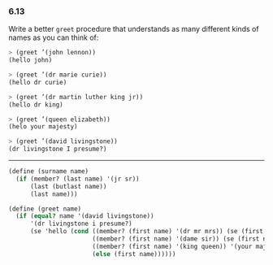 ### 6.13

Write a better `greet` procedure that understands as many different kinds of names as you can think of:

~~~ scheme
> (greet ’(john lennon))
(hello john)

> (greet ’(dr marie curie))
(hello dr curie)

> (greet ’(dr martin luther king jr))
(hello dr king)

> (greet ’(queen elizabeth))
(helo your majesty)

> (greet ’(david livingstone))
(dr livingstone I presume?)
~~~

***

~~~ scheme
(define (surname name)
  (if (member? (last name) '(jr sr))
      (last (butlast name))
      (last name)))

(define (greet name)
  (if (equal? name '(david livingstone))
      '(dr livingstone i presume?)
      (se 'hello (cond ((member? (first name) '(dr mr mrs)) (se (first name) (surname name)))
                       ((member? (first name) '(dame sir)) (se (first name) (first (butfirst name))))
                       ((member? (first name) '(king queen)) '(your majesty))
                       (else (first name))))))
~~~